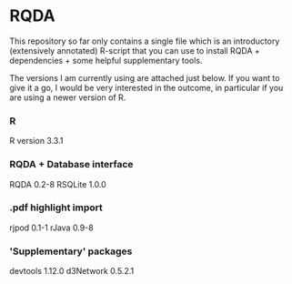 # RQDA

This repository so far only contains a single file which is an 
introductory (extensively annotated) R-script that you can use to 
install RQDA + dependencies + 
some helpful supplementary tools.

The versions I am currently using are attached just below. If you want 
to give it a go, I would be very interested in the outcome, in 
particular if you are using a newer version of R.



### R
R version 3.3.1

### RQDA + Database interface
RQDA 0.2-8
RSQLite 1.0.0


### .pdf highlight import
rjpod 0.1-1
rJava 0.9-8


### 'Supplementary' packages
devtools 1.12.0
d3Network 0.5.2.1

